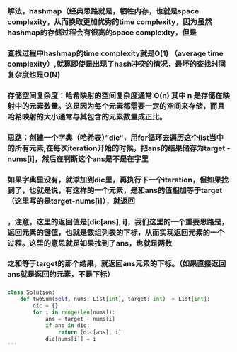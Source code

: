 ###
### 解法，hashmap（经典思路就是，牺牲内存，也就是space complexity，从而换取更加优秀的time complexity，因为虽然hashmap的存储过程会有很高的space complexity，但是
### 查找过程中hashmap的time complexity就是O(1) （average time complexity）,就算即使是出现了hash冲突的情况，最坏的查找时间复杂度也是O(N)
### 存储空间复杂度：哈希映射的空间复杂度通常 O(n) 其中 n 是存储在映射中的元素数量。这是因为每个元素都需要一定的空间来存储，而且哈希映射的大小通常与其包含的元素数量成正比。
### 思路：创建一个字典（哈希表）”dic“，用for循环去遍历这个list当中的所有元素,在每次iteration开始的时候，把ans的结果储存为target - nums[i]，然后在判断这个ans是不是在字里
### 如果字典里没有，就添加到dic里，再执行下一个iteration，但如果找到了，也就是说，有这样的一个元素，是和ans的值相加等于target（这里写的是target-nums[i]），就返回
### ，注意，这里的返回值是[dic[ans], i]，我们这里的一个重要思路是，返回元素的键值，也就是数组列表的下标，从而实现返回元素的一个过程。这里的意思就是如果找到了ans，也就是两数
### 之和等于target的那个结果，就返回ans元素的下标。（如果直接返回ans就是返回的元素，不是下标）
###


```py
class Solution:
    def twoSum(self, nums: List[int], target: int) -> List[int]:
        dic = {}
        for i in range(len(nums)):
            ans = target - nums[i]
            if ans in dic:
                return [dic[ans], i]
            dic[nums[i]] = i
'''
